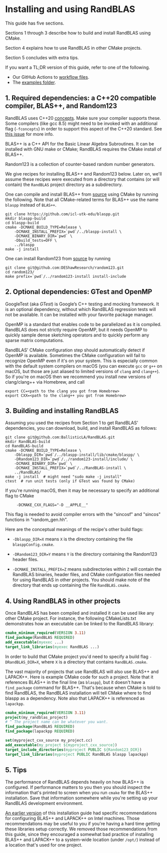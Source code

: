 
# Installing and using RandBLAS

This guide has five sections.

Sections 1 through 3 describe how to build and install RandBLAS using CMake.

Section 4 explains how to use RandBLAS in other CMake projects.

Section 5 concludes with extra tips.

If you want a TL;DR version of this guide, refer to one of the following.
 * Our GitHub Actions to [workflow files](https://github.com/BallisticLA/RandBLAS/tree/main/.github/workflows).
 * The [examples folder](https://github.com/BallisticLA/RandBLAS/tree/main/examples).


## 1. Required dependencies: a C++20 compatible compiler, BLAS++, and Random123

RandBLAS uses C++20 [concepts](https://en.cppreference.com/w/cpp/language/constraints).
Make sure your compiler supports these. Some compilers (like gcc 8.5) might need to be
invoked with an additional flag (``-fconcepts``) in order to support this aspect of the
C++20 standard. See [this issue](https://github.com/BallisticLA/RandBLAS/issues/90) for more info.

BLAS++ is a C++ API for the Basic Linear Algebra Subroutines.
It can be installed with GNU make or CMake;
RandBLAS requires the CMake install of BLAS++. 

Random123 is a collection of counter-based random number generators.

We give recipes for installing BLAS++ and Random123 below.
Later on, we'll assume these recipes were executed from a directory
that contains (or will contain) the ``RandBLAS`` project directory as a subdirectory.

One can compile and install BLAS++ from
[source](https://bitbucket.org/icl/blaspp/src/master/) using CMake by running the following.
Note that all CMake-related terms for BLAS++ use the name ``blaspp`` instead of ``BLAS++``.
```shell
git clone https://github.com/icl-utk-edu/blaspp.git
mkdir blaspp-build
cd blaspp-build
cmake -DCMAKE_BUILD_TYPE=Release \
    -DCMAKE_INSTALL_PREFIX=`pwd`/../blaspp-install \
    -DCMAKE_BINARY_DIR=`pwd` \ 
    -Dbuild_tests=OFF \
    ../blaspp
make -j install
```

One can install Random123 from
[source](https://github.com/DEShawResearch/random123) by running
```shell
git clone git@github.com:DEShawResearch/random123.git
cd random123/
make prefix=`pwd`/../random123-install install-include
```

## 2. Optional dependencies: GTest and OpenMP

GoogleTest (aka *GTest*) is Google’s C++ testing and mocking framework.  It is an optional
dependency, without which RandBLAS regression tests will not be available. It
can be installed with your favorite package manager.

OpenMP is a standard that enables code to be parallelized as it is compiled.
RandBLAS does not strictly require OpenMP, but it needs OpenMP to quickly
sample dense sketching operators and to quickly perform any sparse matrix computations.

RandBLAS' CMake configuration step should automatically detect if OpenMP is available.
Sometimes the CMake configuration will fail to recognize OpenMP even if it's 
on your system. This is especially common with the default system compilers on macOS
(you can execute ``gcc`` or ``g++`` on macOS, but those are just aliased to 
limited versions of ``clang`` and ``clang++``). So if you're on macOS then we 
recommend you install new versions of clang/clang++ via Homebrew, and call
```
export CC=<path to the clang you got from Homebrew>
export CXX=<path to the clang++ you got from Homebrew>
```

## 3. Building and installing RandBLAS

Assuming you used the recipes from Section 1 to get RandBLAS' dependencies,
you can download, build, and install RandBLAS as follows:

```shell
git clone git@github.com:BallisticLA/RandBLAS.git
mkdir RandBLAS-build
cd RandBLAS-build
cmake -DCMAKE_BUILD_TYPE=Release \
    -Dblaspp_DIR=`pwd`/../blaspp-install/lib/cmake/blaspp/ \
    -DRandom123_DIR=`pwd`/../random123-install/include/ \
    -DCMAKE_BINARY_DIR=`pwd` \
    -DCMAKE_INSTALL_PREFIX=`pwd`/../RandBLAS-install \
    ../RandBLAS/
make -j install  # might need "sudo make -j install"
ctest  # run unit tests (only if GTest was found by CMake)
```

If you're running macOS, then it may be necessary to specify
an additional flag to CMake
```shell
     -DCMAKE_CXX_FLAGS="-D __APPLE__"
```
This flag is needed to avoid compiler errors with the "sincosf" and "sincos"
functions in "random_gen.hh".

Here are the conceptual meanings of the recipe's other build flags:

* `-Dblaspp_DIR=X` means `X` is the directory containing the file `blasppConfig.cmake`.

* `-DRandom123_DIR=Y` means `Y` is the directory containing the Random123
  header files.

* `-DCMAKE_INSTALL_PREFIX=Z` means subdirectories within `Z` will contain
   the RandBLAS binaries, header files, and CMake configuration files needed
   for using RandBLAS in other projects. You should make note of the directory
   that ends up containing the file ``RandBLAS.cmake``.


## 4. Using RandBLAS in other projects

Once RandBLAS has been compiled and installed it can be used like any other CMake project.
For instance, the following CMakeLists.txt demonstrates how an executable can
be linked to the RandBLAS library:

```cmake
cmake_minimum_required(VERSION 3.11)
find_package(RandBLAS REQUIRED)
add_executable(myexec ...)
target_link_libraries(myexec RandBLAS ...)
```
In order to build that CMake project you'd need to specify a build flag ``-DRandBLAS_DIR=X``, where ``X`` is a directory that contains ``RandBLAS.cmake``.

The vast majority of projects that use RandBLAS will also use BLAS++ and LAPACK++.
Here is example CMake code for such a project. Note that it references BLAS++ in the final line (as ``blaspp``),
but it doesn't have a ``find_package`` command for BLAS++. That's because when CMake is told to find RandBLAS,
the RandBLAS installation will tell CMake where to find blaspp as a dependency.
Note also that LAPACK++ is referenced as ``lapackpp``.
```cmake
cmake_minimum_required(VERSION 3.11)
project(my_randblas_project)
# ^ The project name can be whatever you want.
find_package(RandBLAS REQUIRED)
find_package(lapackpp REQUIRED)

set(myproject_cxx_source my_project.cc)
add_executable(my_project ${myproject_cxx_source})
target_include_directories(myproject PUBLIC ${Random123_DIR})
target_link_libraries(myproject PUBLIC RandBLAS blaspp lapackpp)
```

## 5. Tips

The performance of RandBLAS depends heavily on how BLAS++ is configured.
If performance matters to you then you should inspect the
information that's printed to screen when you run ``cmake`` for the BLAS++ installation.
Save that information somewhere while you're setting up your RandBLAS
development environment.

[An earlier version](https://github.com/BallisticLA/RandBLAS/blob/9d0a03fa41fd7c126b252002a54c2f2562fae31a/INSTALL.md#5-tips)
of this installation guide had specific recommendations for configuring BLAS++ and LAPACK++ on Intel machines.
Those recommendations may be useful to you if you're having a hard time getting these libraries setup correctly.
We removed those recommendations from this guide, since they encouraged a somewhat bad practice of installing BLAS++
and LAPACK++ to a system-wide location (under ``/opt/``) instead of a location that's used for one project.
